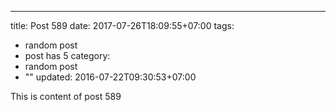 ---
title: Post 589
date: 2017-07-26T18:09:55+07:00
tags:
  - random post
  - post has 5
category:
  - random post
  - ""
updated: 2016-07-22T09:30:53+07:00

This is content of post 589
